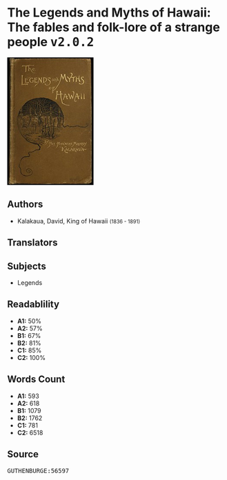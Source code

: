 # The Legends and Myths of Hawaii: The fables and folk-lore of a strange people <kbd>v2.0.2</kbd>

![](./cover.medium.jpg "")

## Authors


 - Kalakaua, David, King of Hawaii <small>(1836 - 1891)</small>

## Translators



## Subjects


 - Legends

## Readablility


 - **A1:** 50%
 - **A2:** 57%
 - **B1:** 67%
 - **B2:** 81%
 - **C1:** 85%
 - **C2:** 100%

## Words Count


 - **A1:** 593
 - **A2:** 618
 - **B1:** 1079
 - **B2:** 1762
 - **C1:** 781
 - **C2:** 6518

## Source


<kbd>GUTHENBURGE:56597</kbd>
